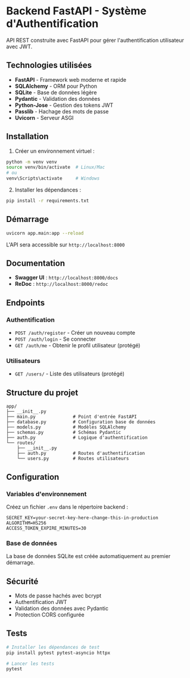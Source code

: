 # Backend FastAPI - Système d'Authentification

API REST construite avec FastAPI pour gérer l'authentification utilisateur avec JWT.

## Technologies utilisées

- **FastAPI** - Framework web moderne et rapide
- **SQLAlchemy** - ORM pour Python
- **SQLite** - Base de données légère
- **Pydantic** - Validation des données
- **Python-Jose** - Gestion des tokens JWT
- **Passlib** - Hachage des mots de passe
- **Uvicorn** - Serveur ASGI

## Installation

1. Créer un environnement virtuel :
```bash
python -m venv venv
source venv/bin/activate  # Linux/Mac
# ou
venv\Scripts\activate     # Windows
```

2. Installer les dépendances :
```bash
pip install -r requirements.txt
```

## Démarrage

```bash
uvicorn app.main:app --reload
```

L'API sera accessible sur `http://localhost:8000`

## Documentation

- **Swagger UI** : `http://localhost:8000/docs`
- **ReDoc** : `http://localhost:8000/redoc`

## Endpoints

### Authentification

- `POST /auth/register` - Créer un nouveau compte
- `POST /auth/login` - Se connecter
- `GET /auth/me` - Obtenir le profil utilisateur (protégé)

### Utilisateurs

- `GET /users/` - Liste des utilisateurs (protégé)

## Structure du projet

```
app/
├── __init__.py
├── main.py              # Point d'entrée FastAPI
├── database.py          # Configuration base de données
├── models.py            # Modèles SQLAlchemy
├── schemas.py           # Schémas Pydantic
├── auth.py              # Logique d'authentification
└── routes/
    ├── __init__.py
    ├── auth.py          # Routes d'authentification
    └── users.py         # Routes utilisateurs
```

## Configuration

### Variables d'environnement

Créez un fichier `.env` dans le répertoire backend :

```env
SECRET_KEY=your-secret-key-here-change-this-in-production
ALGORITHM=HS256
ACCESS_TOKEN_EXPIRE_MINUTES=30
```

### Base de données

La base de données SQLite est créée automatiquement au premier démarrage.

## Sécurité

- Mots de passe hachés avec bcrypt
- Authentification JWT
- Validation des données avec Pydantic
- Protection CORS configurée

## Tests

```bash
# Installer les dépendances de test
pip install pytest pytest-asyncio httpx

# Lancer les tests
pytest
``` 
